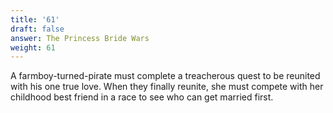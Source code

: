 ```yaml
---
title: '61'
draft: false
answer: The Princess Bride Wars
weight: 61
---
```

A farmboy-turned-pirate must complete a treacherous quest to be reunited with his one true love. When they finally reunite, she must compete with her childhood best friend in a race to see who can get married first. 